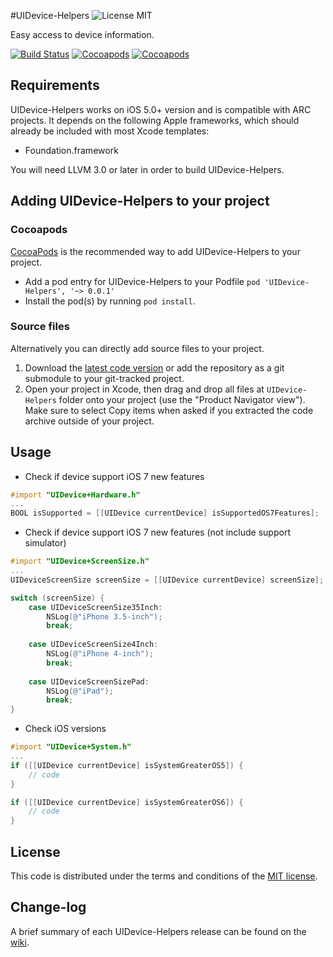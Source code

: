 #UIDevice-Helpers ![License MIT](https://go-shields.herokuapp.com/license-MIT-blue.png)

Easy access to device information.

[![Build Status](https://api.travis-ci.org/NZN/UIDevice-Helpers.png)](https://api.travis-ci.org/NZN/UIDevice-Helpers.png)
[![Cocoapods](https://cocoapod-badges.herokuapp.com/v/UIDevice-Helpers/badge.png)](http://beta.cocoapods.org/?q=name%3Auidevice%20name%3Ahelpers%2A)
[![Cocoapods](https://cocoapod-badges.herokuapp.com/p/UIDevice-Helpers/badge.png)](http://beta.cocoapods.org/?q=name%3Auidevice%20name%3Ahelpers%2A)

## Requirements

UIDevice-Helpers works on iOS 5.0+ version and is compatible with ARC projects. It depends on the following Apple frameworks, which should already be included with most Xcode templates:

* Foundation.framework

You will need LLVM 3.0 or later in order to build UIDevice-Helpers.

## Adding UIDevice-Helpers to your project

### Cocoapods

[CocoaPods](http://cocoapods.org) is the recommended way to add UIDevice-Helpers to your project.

* Add a pod entry for UIDevice-Helpers to your Podfile `pod 'UIDevice-Helpers', '~> 0.0.1'`
* Install the pod(s) by running `pod install`.

### Source files

Alternatively you can directly add source files to your project.

1. Download the [latest code version](https://github.com/NZN/UIDevice-Helpers/archive/master.zip) or add the repository as a git submodule to your git-tracked project.
2. Open your project in Xcode, then drag and drop all files at `UIDevice-Helpers` folder onto your project (use the "Product Navigator view"). Make sure to select Copy items when asked if you extracted the code archive outside of your project.

## Usage

* Check if device support iOS 7 new features

```objective-c
#import "UIDevice+Hardware.h"
...
BOOL isSupported = [[UIDevice currentDevice] isSupportedOS7Features];
```

* Check if device support iOS 7 new features (not include support simulator)

```objective-c
#import "UIDevice+ScreenSize.h"
...
UIDeviceScreenSize screenSize = [[UIDevice currentDevice] screenSize];

switch (screenSize) {
	case UIDeviceScreenSize35Inch:
		NSLog(@"iPhone 3.5-inch");
        break;
            
	case UIDeviceScreenSize4Inch:
		NSLog(@"iPhone 4-inch");
		break;
            
	case UIDeviceScreenSizePad:
		NSLog(@"iPad");
		break;
}
```

* Check iOS versions

```objective-c
#import "UIDevice+System.h"
...
if ([[UIDevice currentDevice] isSystemGreaterOS5]) {
	// code
}

if ([[UIDevice currentDevice] isSystemGreaterOS6]) {
	// code
}
```

## License

This code is distributed under the terms and conditions of the [MIT license](LICENSE).

## Change-log

A brief summary of each UIDevice-Helpers release can be found on the [wiki](https://github.com/NZN/UIDevice-Helpers/wiki/Change-log).
